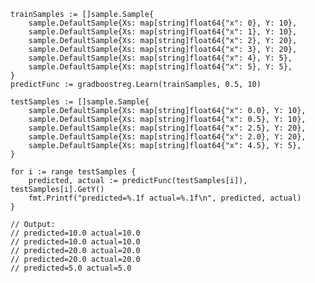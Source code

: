     trainSamples := []sample.Sample{
    	sample.DefaultSample{Xs: map[string]float64{"x": 0}, Y: 10},
    	sample.DefaultSample{Xs: map[string]float64{"x": 1}, Y: 10},
    	sample.DefaultSample{Xs: map[string]float64{"x": 2}, Y: 20},
    	sample.DefaultSample{Xs: map[string]float64{"x": 3}, Y: 20},
    	sample.DefaultSample{Xs: map[string]float64{"x": 4}, Y: 5},
    	sample.DefaultSample{Xs: map[string]float64{"x": 5}, Y: 5},
    }
    predictFunc := gradboostreg.Learn(trainSamples, 0.5, 10)
    
    testSamples := []sample.Sample{
    	sample.DefaultSample{Xs: map[string]float64{"x": 0.0}, Y: 10},
    	sample.DefaultSample{Xs: map[string]float64{"x": 0.5}, Y: 10},
    	sample.DefaultSample{Xs: map[string]float64{"x": 2.5}, Y: 20},
    	sample.DefaultSample{Xs: map[string]float64{"x": 2.0}, Y: 20},
    	sample.DefaultSample{Xs: map[string]float64{"x": 4.5}, Y: 5},
    }
    
    for i := range testSamples {
    	predicted, actual := predictFunc(testSamples[i]), testSamples[i].GetY()
    	fmt.Printf("predicted=%.1f actual=%.1f\n", predicted, actual)
    }
    
    // Output:
    // predicted=10.0 actual=10.0
    // predicted=10.0 actual=10.0
    // predicted=20.0 actual=20.0
    // predicted=20.0 actual=20.0
    // predicted=5.0 actual=5.0
